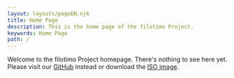 ```yaml
---
layout: layouts/pageEN.njk
title: Home Page
description: This is the home page of the filotimo Project.
keywords: Home Page
path: /
---
```


Welcome to the filotimo Project homepage. There's nothing to see here yet. Please visit our [GitHub](https://github.com/filotimo-project) instead or download the [ISO image](https://download.filotimoproject.org/filotimo-latest.iso).